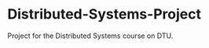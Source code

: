Distributed-Systems-Project
===========================

Project for the Distributed Systems course on DTU.
